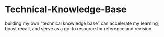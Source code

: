 # Technical-Knowledge-Base
building my own “technical knowledge base” can accelerate my learning, boost recall, and serve as a go-to resource for reference and revision.
